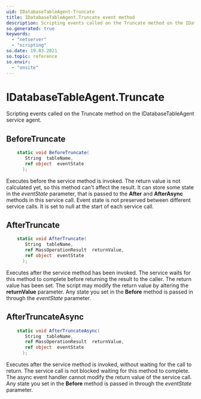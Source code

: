 ```yaml
---
uid: IDatabaseTableAgent-Truncate
title: IDatabaseTableAgent.Truncate event method
description: Scripting events called on the Truncate method on the IDatabaseTableAgent service agent.
so.generated: true
keywords:
  - "netserver"
  - "scripting"
so.date: 19.03.2021
so.topic: reference
so.envir:
  - "onsite"
---
```

# IDatabaseTableAgent.Truncate

Scripting events called on the <see cref='M:SuperOffice.CRM.Services.IDatabaseTableAgent.Truncate'>Truncate</see> method on the <see cref='IDatabaseTableAgent'>IDatabaseTableAgent</see>  service agent.

## BeforeTruncate
```cs
    static void BeforeTruncate(
       String  tableName,
       ref object  eventState
      );
```
Executes before the service method is invoked.
The return value is not calculated yet, so this method can't affect the result.
It can store some state in the *eventState* parameter, that is passed to the **After** and **AfterAsync** methods in this service call.
Event state is not preserved between different service calls. It is set to null at the start of each service call.
## AfterTruncate
```cs
    static void AfterTruncate(
       String  tableName,
       ref MassOperationResult  returnValue,
       ref object  eventState
      );
```
Executes after the service method has been invoked. The service waits for this method to complete before returning the result to the caller.
The return value has been set. The script may modify the return value by altering the **returnValue** parameter.
Any state you set in the **Before** method is passed in through the *eventState* parameter.
## AfterTruncateAsync
```cs
    static void AfterTruncateAsync(
       String  tableName,
       ref MassOperationResult  returnValue,
       ref object  eventState
      );
```
Executes after the service method is invoked, without waiting for the call to return.
The service call is not blocked waiting for this method to complete.
The async event handler cannot modify the return value of the service call.
Any state you set in the **Before** method is passed in through the *eventState* parameter.

